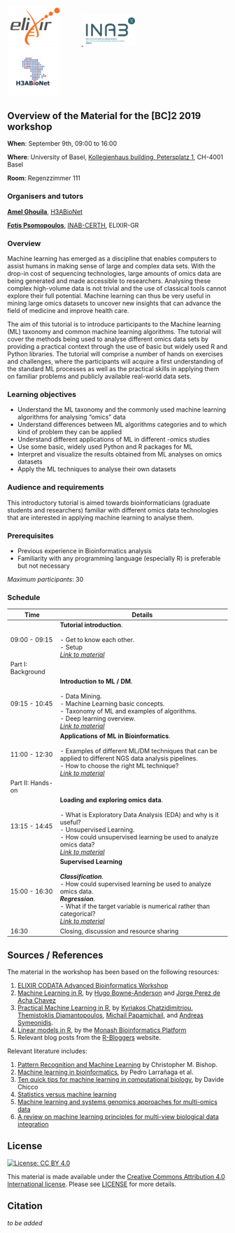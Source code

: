 <div class="sponsor-logos">
  <a href="https://www.elixir-europe.org/" title="ELIXIR">
    <img style="margin-right:50px" alt="ELIXIR" src="static/images/ELIXIR-logo.png" width="120"/>
  </a>
  <a href="http://inab.certh.gr/" title="INAB/CERTH">
    <img style="margin-right:50px" alt="ELIXIR-GR" src="static/images/INAB-logo.png" width="120"/>
  </a>
  <a href="https://www.h3abionet.org/" title="H3ABioNet">
    <img style="margin-right:50px" alt="Funders" src="static/images/H3ABionetLogo.png" width="120"/>
  </a>
</div>  

## Overview of the Material for the [BC]2 2019 workshop

**When**: September 9th, 09:00 to 16:00

**Where**: University of Basel, [Kollegienhaus building, Petersplatz 1](https://www.google.ch/maps/place/Petersplatz+1,+4051+Basel/@47.5584029,7.5825258,17.67z/data=!4m13!1m7!3m6!1s0x4791b9a96c44bba1:0xe0a7bc8b66787bdb!2sPetersplatz+1,+4051+Basel!3b1!8m2!3d47.5586129!4d7.5827926!3m4!1s0x4791b9a96c44bba1:0xe0a7bc8b66787bdb!8m2!3d47.5586129!4d7.5827926), CH-4001 Basel

**Room**: Regenzzimmer 111

### Organisers and tutors

[**Amel Ghouila**](https://amelgh.github.io/), [H3ABioNet](https://www.h3abionet.org/)

[**Fotis Psomopoulos**](https://fpsom.github.io/), [INAB-CERTH](http://inab.certh.gr), ELIXIR-GR

### Overview
Machine learning has emerged as a discipline that enables computers to assist humans in making sense of large and complex data sets. With the drop-in cost of sequencing technologies, large amounts of omics data are being generated and made accessible to researchers. Analysing these complex high-volume data is not trivial and the use of classical tools cannot explore their full potential. Machine learning can thus be very useful in mining large omics datasets to uncover new insights that can advance the field of medicine and improve health care.

The aim of this tutorial is to introduce participants to the Machine learning (ML) taxonomy and common machine learning algorithms. The tutorial will cover the methods being used to analyse different omics data sets by providing a practical context through the use of basic but widely used R and Python libraries. The tutorial will comprise a number of hands on exercises and challenges, where the participants will acquire a first understanding of the standard ML processes as well as the practical skills in applying them on familiar problems and publicly available real-world data sets.

### Learning objectives

- Understand the ML taxonomy and the commonly used machine learning algorithms for analysing “omics” data
- Understand differences between ML algorithms categories and to which kind of problem they can be applied
- Understand different applications of ML in different -omics studies
- Use some basic, widely used Python and R packages for ML
- Interpret and visualize the results obtained from ML analyses on omics datasets
- Apply the ML techniques to analyse their own datasets

### Audience and requirements

This introductory tutorial is aimed towards bioinformaticians (graduate students and researchers) familiar with different omics data technologies that are interested in applying machine learning to analyse them.

### Prerequisites

- Previous experience in Bioinformatics analysis
- Familiarity with any programming language (especially R) is preferable but not necessary

_Maximum participants_: 30

### Schedule

| Time  |  Details |
|--------|----------|
| 09:00 - 09:15	| **Tutorial introduction**. <br /> <br /> - Get to know each other. <br /> - Setup <br /> [_Link to material_](episodes/setup.md) |
| Part I: Background | |
| 09:15 - 10:45	| **Introduction to ML / DM**. <br /><br /> - Data Mining.<br /> - Machine Learning basic concepts.<br /> - Taxonomy of ML and examples of algorithms. <br /> - Deep learning overview. <br /> [_Link to material_](episodes/01-intro.md)
| 11:00 - 12:30	| **Applications of ML in Bioinformatics**.<br /><br /> - Examples of different ML/DM techniques that can be applied to different NGS data analysis pipelines. <br /> - How to choose the right ML technique? <br /> [_Link to material_](episodes/02-bioinformatics-and-ml.md) |
| Part II: Hands-on | |
| 13:15 - 14:45 | **Loading and exploring omics data**.<br /><br /> - What is Exploratory Data Analysis (EDA) and why is it useful? <br /> - Unsupervised Learning. <br /> - How could unsupervised learning be used to analyze omics data? <br /> [_Link to material_](episodes/03-eda-unsupervised-learning.md) |
| 15:00 - 16:30	| **Supervised Learning** <br /><br /> **_Classification_**. <br /> - How could supervised learning be used to analyze omics data. <br /> **_Regression_**. <br /> - What if the target variable is numerical rather than categorical? <br /> [_Link to material_](episodes/04-supervised-learning.md) |
| 16:30	| Closing, discussion and resource sharing|

## Sources / References

The material in the workshop has been based on the following resources:

1. [ELIXIR CODATA Advanced Bioinformatics Workshop](https://codata-rda-advanced-bioinformatics-2019.readthedocs.io)
2. [Machine Learning in R](https://hugobowne.github.io/machine-learning-r/), by [Hugo Bowne-Anderson](https://twitter.com/hugobowne) and [Jorge Perez de Acha Chavez](https://twitter.com/jorge_pda)
3. [Practical Machine Learning in R](https://leanpub.com/practical-machine-learning-r), by [Kyriakos Chatzidimitriou](https://leanpub.com/u/kyrcha), [Themistoklis Diamantopoulos](https://leanpub.com/u/thdiaman), [Michail Papamichail](https://leanpub.com/u/mpapamic), and [Andreas Symeonidis](https://leanpub.com/u/symeonid).
4. [Linear models in R](https://monashbioinformaticsplatform.github.io/r-linear/topics/linear_models.html), by the [Monash Bioinformatics Platform](https://www.monash.edu/researchinfrastructure/bioinformatics)
5. Relevant blog posts from the [R-Bloggers](https://www.r-bloggers.com/) website.

Relevant literature includes:

1. [Pattern Recognition and Machine Learning](http://users.isr.ist.utl.pt/~wurmd/Livros/school/Bishop%20-%20Pattern%20Recognition%20And%20Machine%20Learning%20-%20Springer%20%202006.pdf) by Christopher M. Bishop.
2. [Machine learning in bioinformatics](https://academic.oup.com/bib/article/7/1/86/264025), by Pedro Larrañaga et al.
3. [Ten quick tips for machine learning in computational biology](https://biodatamining.biomedcentral.com/articles/10.1186/s13040-017-0155-3), by Davide Chicco 
3. [Statistics versus machine learning](https://www.nature.com/articles/nmeth.4642)
4. [Machine learning and systems genomics approaches for multi-omics data](https://biomarkerres.biomedcentral.com/articles/10.1186/s40364-017-0082-y)
5. [A review on machine learning principles for multi-view biological data integration](https://academic.oup.com/bib/article/19/2/325/2664338)



## License

[![License: CC BY 4.0](https://licensebuttons.net/l/by/4.0/88x31.png)](https://creativecommons.org/licenses/by/4.0/)

This material is made available under the [Creative Commons Attribution 4.0 International license](https://creativecommons.org/licenses/by/4.0). Please see [LICENSE](LICENSE.md) for more details.

## Citation

_to be added_
